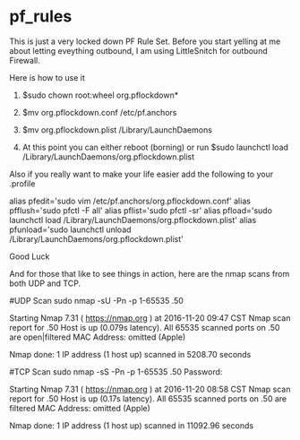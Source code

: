 # pf_rules

This is just a very locked down PF Rule Set. Before you start yelling at me about letting eveything outbound, I am using LittleSnitch for outbound Firewall. 

Here is how to use it

1. $sudo chown root:wheel org.pflockdown*

2. $mv org.pflockdown.conf /etc/pf.anchors

3. $mv org.pflockdown.plist /Library/LaunchDaemons

4. At this point you can either reboot (borning) or run $sudo launchctl load /Library/LaunchDaemons/org.pflockdown.plist

Also if you really want to make your life easier add the following to your .profile

alias pfedit='sudo vim /etc/pf.anchors/org.pflockdown.conf'
alias pfflush='sudo pfctl -F all'
alias pflist='sudo pfctl -sr'
alias pfload='sudo launchctl load /Library/LaunchDaemons/org.pflockdown.plist'
alias pfunload='sudo launchctl unload /Library/LaunchDaemons/org.pflockdown.plist'

Good Luck

And for those that like to see things in action, here are the nmap scans from both UDP and TCP.

#UDP Scan
sudo nmap -sU -Pn -p 1-65535 .50

Starting Nmap 7.31 ( https://nmap.org ) at 2016-11-20 09:47 CST
Nmap scan report for .50
Host is up (0.079s latency).
All 65535 scanned ports on .50 are open|filtered
MAC Address: omitted (Apple)

Nmap done: 1 IP address (1 host up) scanned in 5208.70 seconds

#TCP Scan
sudo nmap -sS -Pn -p 1-65535 .50
Password:

Starting Nmap 7.31 ( https://nmap.org ) at 2016-11-20 08:58 CST
Nmap scan report for .50
Host is up (0.17s latency).
All 65535 scanned ports on .50 are filtered
MAC Address: omitted (Apple)

Nmap done: 1 IP address (1 host up) scanned in 11092.96 seconds
